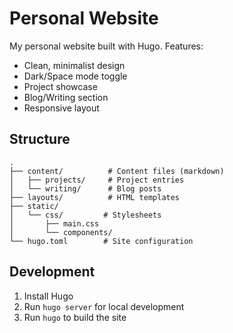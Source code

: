 # Personal Website

My personal website built with Hugo. Features:

- Clean, minimalist design
- Dark/Space mode toggle
- Project showcase
- Blog/Writing section
- Responsive layout

## Structure

```
.
├── content/          # Content files (markdown)
│   ├── projects/     # Project entries
│   └── writing/      # Blog posts
├── layouts/          # HTML templates
├── static/          
│   └── css/         # Stylesheets
│       ├── main.css
│       └── components/
└── hugo.toml        # Site configuration
```

## Development

1. Install Hugo
2. Run `hugo server` for local development
3. Run `hugo` to build the site